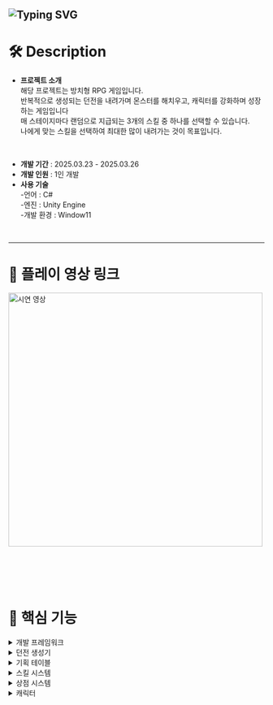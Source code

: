 ![Typing SVG](https://readme-typing-svg.demolab.com?font=Fira+Code&size=50&pause=1000&width=435&height=80&lines=Idle+Heroooo!)
---
# 🛠️ Description
- **프로젝트 소개** <br>
  해당 프로젝트는 방치형 RPG 게임입니다. <br>
  반복적으로 생성되는 던전을 내려가며 몬스터를 해치우고, 캐릭터를 강화하며 성장하는 게임입니다 <br>
  매 스테이지마다 랜덤으로 지급되는 3개의 스킬 중 하나를 선택할 수 있습니다. <br>
  나에게 맞는 스킬을 선택하여 최대한 많이 내려가는 것이 목표입니다. <br>
<br>

- **개발 기간** : 2025.03.23 - 2025.03.26
- **개발 인원** : 1인 개발
- **사용 기술** <br>
-언어 : C#<br>
-엔진 : Unity Engine <br>
-개발 환경 : Window11 <br>
<br>

---

# 📼 플레이 영상 링크
<a href="https://www.youtube.com/shorts/zjSL14DyflI">
  <img src="https://github.com/user-attachments/assets/7166e35a-a303-419e-a461-36fb1d62f34e" alt="시연 영상" width="500">
</a>

<br><br>
---



# 📜 핵심 기능 
<details><summary>개발 프레임워크</summary>

![image](https://github.com/user-attachments/assets/7a20c389-2bc4-46d0-bf46-67628175af2e)

- **싱글톤 패턴 기반 매니저 시스템**
  - `Managers` 클래스를 통한 중앙 집중식 리소스 관리
  - 각 매니저(Resource, Pool, Sound, Stage 등)의 독립적인 기능 분리
  - 전역 접근 가능한 매니저 인스턴스 제공
  - 리소스 캐싱과 풀링을 통한 최적화

</details>
<details><summary>던전 생성기</summary>
  
![GenerateDungeon](https://github.com/user-attachments/assets/de1c7ae1-6919-4e94-bded-2f8c9b41025b)

- **프로시저럴 던전 생성 시스템**
  - 노드 기반의 랜덤 던전 생성
  - NavMesh 자동 생성 및 업데이트
  - 몬스터 스폰 시스템
  - 스테이지 클리어 조건 관리
  - 던전 진행도에 따른 난이도 조절

</details>
<details> <summary>기획 테이블</summary>
  
<img src="https://github.com/user-attachments/assets/fed7f7cd-a0a4-4874-99f2-6007120fde80" alt="기획 테이블" width="1000">

- **데이터 관리 시스템**
  - 엑셀 기반의 데이터 설계
  - JSON 형식으로의 자동 변환


</details>
<details> <summary>스킬 시스템</summary>

![SkillPopup](https://github.com/user-attachments/assets/da539d47-548a-47c4-b54c-10d205b70ad8)

- **다양한 스킬 구현**
  - 스킬 선택 및 강화 시스템
  - 스킬 효과 파티클 시스템


</details>
<details> <summary>상점 시스템</summary>

![Store](https://github.com/user-attachments/assets/76746564-9877-484e-b7ae-3f04102d1965)

- **아이템 구매 및 강화**
  - 골드 기반 아이템 구매
  - UI 기반 상점 인터페이스

</details>
<details><summary>캐릭터</summary><br>

![Character](https://github.com/user-attachments/assets/1b9d91e3-49bd-4ec5-a794-197b78a52e9f)

- **플레이어 시스템**
  - 상태 패턴 기반 캐릭터 제어
  - NavMesh 기반 이동 시스템
  - 자동 타겟팅 및 전투
  - 스킬 사용 시스템
  - 데미지 계산 및 전투 로직

- **몬스터 시스템**
  - AI 기반 몬스터 행동
  - NavMesh 기반 추적
  - 상태 관리 (추적, 공격, 죽음)
  - 데미지 처리 및 사망 처리
  - 스폰 및 리스폰 시스템

</details>


